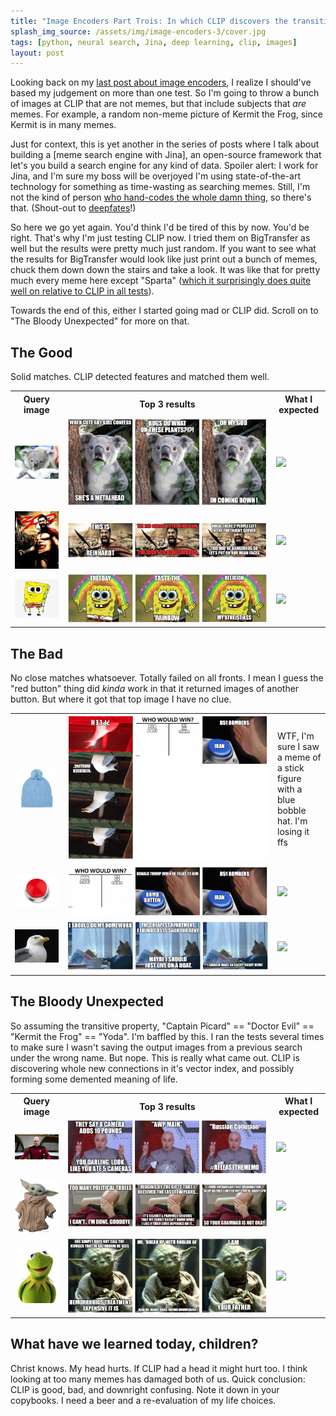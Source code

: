 ```yaml
---
title: "Image Encoders Part Trois: In which CLIP discovers the transitive property"
splash_img_source: /assets/img/image-encoders-3/cover.jpg
tags: [python, neural search, Jina, deep learning, clip, images]
layout: post
---
```


Looking back on my [last post about image encoders](/2021/09/21/image-encoders-continued.html), I realize I should've based my judgement on more than one test. So I'm going to throw a bunch of images at CLIP that are not memes, but that include subjects that *are* memes. For example, a random non-meme picture of Kermit the Frog, since Kermit is in many memes.

Just for context, this is yet another in the series of posts where I talk about building a [meme search engine with Jina], an open-source framework that let's you build a search engine for any kind of data. Spoiler alert: I work for Jina, and I'm sure my boss will be overjoyed I'm using state-of-the-art technology for something as time-wasting as searching memes. Still, I'm not the kind of person [who hand-codes the whole damn thing](https://github.com/deepfates/memery), so there's that. (Shout-out to [deepfates](https://twitter.com/deepfates)!)

So here we go yet again. You'd think I'd be tired of this by now. You'd be right. That's why I'm just testing CLIP now. I tried them on BigTransfer as well but the results were pretty much just random. If you want to see what the results for BigTransfer would look like just print out a bunch of memes, chuck them down down the stairs and take a look. It was like that for pretty much every meme here except "Sparta" ([which it surprisingly does quite well on relative to CLIP in all tests](/2021/09/18/comparing-bit-and-clip-image-encoders.html)).

Towards the end of this, either I started going mad or CLIP did. Scroll on to "The Bloody Unexpected" for more on that.


## The Good

Solid matches. CLIP detected features and matched them well.

<table>

<colgroup>
  <col span="1" style="width: 15%">
  <col span="1" style="width: 60%">
  <col span="1" style="width: 15%">
</colgroup>

<tbody>
  <tr>
    <th width>
      Query image
    </th>
    <th>
      Top 3 results
    </th>
    <th>
      What I expected
    </th>
  </tr>
  
  <tr>
    <td><img src="/assets/img/image-encoders-3/input/baby_koala.jpg" ></td>
    <td><img src="/assets/img/image-encoders-3/output/baby_koala.png" ></td>
    <td><img src="https://imgflip.com/s/meme/Surprised-Koala.jpg"></td>
  </tr>
  
  <tr>
    <td><img src="/assets/img/image-encoders-3/input/sparta.jpg" ></td>
    <td><img src="/assets/img/image-encoders-3/output/sparta.png" ></td>
    <td><img src="https://imgflip.com/s/meme/Sparta-Leonidas.jpg"></td>
  </tr>
  
  <tr>
    <td><img src="/assets/img/image-encoders-3/input/spongebob.png" ></td>
    <td><img src="/assets/img/image-encoders-3/output/spongebob.png" ></td>
    <td><img src="https://imgflip.com/s/meme/Imagination-Spongebob.jpg"></td>
  </tr>
  </tbody>
  </table>
  
## The Bad

No close matches whatsoever. Totally failed on all fronts. I mean I guess the "red button" thing did *kinda* work in that it returned images of another button. But where it got that top image I have no clue.
 
<table>

<colgroup>
  <col span="1" style="width: 15%">
  <col span="1" style="width: 60%">
  <col span="1" style="width: 15%">
</colgroup>

<tbody>
  <tr>
    <td><img src="/assets/img/image-encoders-3/input/blue_hat.jpg" ></td>
    <td><img src="/assets/img/image-encoders-3/output/blue_hat.png" ></td>
    <td>WTF, I'm sure I saw a meme of a stick figure with a blue bobble hat. I'm losing it ffs</td>
  </tr>
  
  <tr>
    <td><img src="/assets/img/image-encoders-3/input/red_button.jpg" ></td>
    <td><img src="/assets/img/image-encoders-3/output/red_button.png" ></td>
    <td><img src="https://imgflip.com/s/meme/Two-Buttons.jpg"></td>
  </tr>
  
  <tr>
    <td><img src="/assets/img/image-encoders-3/input/seagull.jpg" ></td>
    <td><img src="/assets/img/image-encoders-3/output/seagull.png" ></td>
    <td><img src="https://imgflip.com/s/meme/Inhaling-Seagull.jpg"></td>
  </tr>
  
</tbody>
</table>

## The Bloody Unexpected

So assuming the transitive property, "Captain Picard" == "Doctor Evil" == "Kermit the Frog" == "Yoda". I'm baffled by this. I ran the tests several times to make sure I wasn't saving the output images from a previous search under the wrong name. But nope. This is really what came out. CLIP is discovering whole new connections in it's vector index, and possibly forming some demented meaning of life.

<table>

<colgroup>
  <col span="1" style="width: 15%">
  <col span="1" style="width: 60%">
  <col span="1" style="width: 15%">
</colgroup>

<tbody>
  <tr>
    <th width>
      Query image
    </th>
    <th>
      Top 3 results
    </th>
    <th>
      What I expected
    </th>
  </tr>
  <tr>
    <td><img src="/assets/img/image-encoders-3/input/picard.jpg" ></td>
    <td><img src="/assets/img/image-encoders-3/output/picard.png" ></td>
    <td><img src="https://imgflip.com/s/meme/Captain-Picard-Facepalm.jpg"></td>
  </tr>
  
  <tr>
    <td><img src="/assets/img/image-encoders-3/input/baby_yoda.jpg" ></td>
    <td><img src="/assets/img/image-encoders-3/output/baby_yoda.png" ></td>
    <td><img src="https://i.imgflip.com/4/8k0sa.jpg"></td>
  </tr>
  
  <tr>
    <td><img src="/assets/img/image-encoders-3/input/kermit.jpg" ></td>
    <td><img src="/assets/img/image-encoders-3/output/kermit.png" ></td>
    <td><img src="https://i.imgflip.com/1edh1k.jpg"></td>
  </tr>
  </tbody>
</table> 

## What have we learned today, children?

Christ knows. My head hurts. If CLIP had a head it might hurt too. I think looking at too many memes has damaged both of us. Quick conclusion: CLIP is good, bad, and downright confusing. Note it down in your copybooks. I need a beer and a re-evaluation of my life choices.
